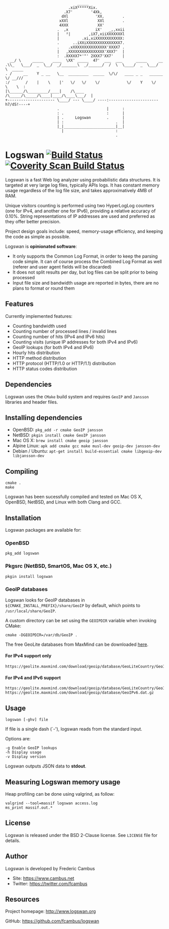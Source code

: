 ```
                                _____
                            .xiX*****Xix.
                          .X7'        '4Xk,
                         dXl            'XX.        .
                        xXXl             XXl        .
                        4XXX             XX'
                       .  ,x            iX'   _,,xxii
                       |   ²|        ,iX7,xiiXXXXXXXl
                       |          .xi,xiXXXXXXXXXXXX:
                       .      ..iXXiXXXXXXXXXXXXXXX7.
                       .    .xXXXXXXXXXXXXXXX'XXXX7 .
                       |   ,XXXXXXXXXXXXXXXX'XXX7'  |
                       :  .XXXXX7*'"' 2XXX7'XX7'    |
  __/ \     _____    ____  \XX' _____  47'  ___  ___      _____     __
.\\_   \___/  _  \__/  _/_______\  _/______/  /  \  \____/  _  \___/  \  _____
. /     __    Y _ __   \__  _________  _____  \/\/   ____ _ _   ______ \/ __///
:/       /    |    \    |'   \/   \/    \/            \/    Y    \/   \    \  :
|\______/\_________/____|    /\____     /\_____/\_____/\____|____/\____\___/  |
+--------------------- \____/ --- \____/ ----:----------------------h7/dS!----+
                       .                     |      :
                       : .                   :      |
                       | .     Logswan       .      |
                       | :                       .  |
                       |_|_______________________|__|
                         |                       :
                                                 .
```
# Logswan [![Build Status][1]][2] [![Coverity Scan Build Status][3]][4]

Logswan is a fast Web log analyzer using probabilistic data structures. It is
targeted at very large log files, typically APIs logs. It has constant memory
usage regardless of the log file size, and takes approximatively 4MB of RAM.

Unique visitors counting is performed using two HyperLogLog counters (one for
IPv4, and another one for IPv6), providing a relative accuracy of 0.10%.
String representations of IP addresses are used and preferred as they offer
better precision.

Project design goals include: speed, memory-usage efficiency, and keeping the
code as simple as possible.

Logswan is **opinionated software**:

- It only supports the Common Log Format, in order to keep the parsing code
  simple. It can of course process the Combined Log Format as well (referer
  and user agent fields will be discarded)
- It does not split results per day, but log files can be split prior to
  being processed
- Input file size and bandwidth usage are reported in bytes, there are no
  plans to format or round them

## Features

Currently implemented features:

- Counting bandwidth used
- Counting number of processed lines / invalid lines
- Counting number of hits (IPv4 and IPv6 hits)
- Counting visits (unique IP addresses for both IPv4 and IPv6)
- GeoIP lookups (for both IPv4 and IPv6)
- Hourly hits distribution
- HTTP method distribution
- HTTP protocol (HTTP/1.0 or HTTP/1.1) distribution
- HTTP status codes distribution

## Dependencies

Logswan uses the `CMake` build system and requires `GeoIP` and `Jansson`
libraries and header files.

## Installing dependencies

- OpenBSD: `pkg_add -r cmake GeoIP jansson`
- NetBSD: `pkgin install cmake GeoIP jansson`
- Mac OS X: `brew install cmake geoip jansson`
- Alpine Linux: `apk add cmake gcc make musl-dev geoip-dev jansson-dev`
- Debian / Ubuntu: `apt-get install build-essential cmake libgeoip-dev libjansson-dev`

## Compiling

	cmake .
	make

Logswan has been sucessfully compiled and tested on Mac OS X, OpenBSD, NetBSD,
and Linux with both Clang and GCC.

## Installation

Logswan packages are available for:

### OpenBSD

	pkg_add logswan

### Pkgsrc (NetBSD, SmartOS, Mac OS X, etc.)

	pkgin install logswan

### GeoIP databases

Logswan looks for GeoIP databases in `${CMAKE_INSTALL_PREFIX}/share/GeoIP` by
default, which points to `/usr/local/share/GeoIP`.

A custom directory can be set using the `GEOIPDIR` variable when invoking
CMake:

	cmake -DGEOIPDIR=/var/db/GeoIP .

The free GeoLite databases from MaxMind can be downloaded [here][5].

#### For IPv4 support only

	https://geolite.maxmind.com/download/geoip/database/GeoLiteCountry/GeoIP.dat.gz

#### For IPv4 and IPv6 support

	https://geolite.maxmind.com/download/geoip/database/GeoLiteCountry/GeoIP.dat.gz
	https://geolite.maxmind.com/download/geoip/database/GeoIPv6.dat.gz

## Usage

	logswan [-ghv] file

If file is a single dash (`-'), logswan reads from the standard input.

Options are:

	-g Enable GeoIP lookups
	-h Display usage
	-v Display version

Logswan outputs JSON data to **stdout**.

## Measuring Logswan memory usage

Heap profiling can be done using valgrind, as follow:

	valgrind --tool=massif logswan access.log
	ms_print massif.out.*

## License

Logswan is released under the BSD 2-Clause license. See `LICENSE` file for
details.

## Author

Logswan is developed by Frederic Cambus

- Site: https://www.cambus.net
- Twitter: https://twitter.com/fcambus

## Resources

Project homepage: http://www.logswan.org

GitHub: https://github.com/fcambus/logswan

[1]: https://travis-ci.org/fcambus/logswan.png?branch=master
[2]: https://travis-ci.org/fcambus/logswan
[3]: https://scan.coverity.com/projects/10944/badge.svg
[4]: https://scan.coverity.com/projects/10944
[5]: http://dev.maxmind.com/geoip/legacy/geolite/
